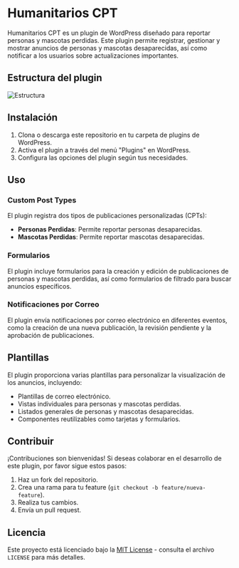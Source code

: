 # Humanitarios CPT

Humanitarios CPT es un plugin de WordPress diseñado para reportar personas y mascotas perdidas. Este plugin permite registrar, gestionar y mostrar anuncios de personas y mascotas desaparecidas, así como notificar a los usuarios sobre actualizaciones importantes.

## Estructura del plugin

![Estructura](https://res.cloudinary.com/www-scriptdan-xyz/image/upload/v1738542212/Img/koal8tn8aanpsfwftsmv.jpg)


## Instalación

1. Clona o descarga este repositorio en tu carpeta de plugins de WordPress.
2. Activa el plugin a través del menú "Plugins" en WordPress.
3. Configura las opciones del plugin según tus necesidades.

## Uso

### Custom Post Types

El plugin registra dos tipos de publicaciones personalizadas (CPTs):
- **Personas Perdidas**: Permite reportar personas desaparecidas.
- **Mascotas Perdidas**: Permite reportar mascotas desaparecidas.

### Formularios

El plugin incluye formularios para la creación y edición de publicaciones de personas y mascotas perdidas, así como formularios de filtrado para buscar anuncios específicos.

### Notificaciones por Correo

El plugin envía notificaciones por correo electrónico en diferentes eventos, como la creación de una nueva publicación, la revisión pendiente y la aprobación de publicaciones.

## Plantillas

El plugin proporciona varias plantillas para personalizar la visualización de los anuncios, incluyendo:
- Plantillas de correo electrónico.
- Vistas individuales para personas y mascotas perdidas.
- Listados generales de personas y mascotas desaparecidas.
- Componentes reutilizables como tarjetas y formularios.

## Contribuir

¡Contribuciones son bienvenidas! Si deseas colaborar en el desarrollo de este plugin, por favor sigue estos pasos:

1. Haz un fork del repositorio.
2. Crea una rama para tu feature (`git checkout -b feature/nueva-feature`).
3. Realiza tus cambios.
4. Envía un pull request.

## Licencia

Este proyecto está licenciado bajo la [MIT License](https://opensource.org/licenses/MIT) - consulta el archivo `LICENSE` para más detalles.


